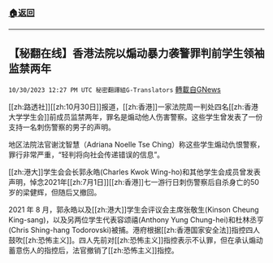 ###  [:house:返回](README.md)
---


## 【秘翻在线】香港法院以煽动暴力袭警罪判前学生领袖监禁两年
`10/30/2023 12:27 PM UTC 秘密翻譯組G-Translators` [轉載自GNews](https://gnews.org/articles/1899345)

[[zh:路透社]][[zh:10月30日]]报道，[[zh:香港]]一家法院周一判处四名[[zh:香港大学学生会]]前成员监禁两年，罪名是煽动他人伤害警察。这些学生曾发表了一份支持一名刺伤警察的男子的声明。

地区法院法官谢沈智慧（Adriana Noelle Tse Ching）称这些学生煽动仇恨警察，罪行非常严重，“轻判将向社会传递错误的信息”。

[[zh:港大]]学生会会长郭永皓(Charles Kwok Wing-ho)和其他学生会成员曾发表声明，悼念2021年[[zh:7月1日]][[zh:香港]]七一游行日刺伤警察后自杀身亡的50岁的梁健辉，但随后又撤回。

2021 年 8 月，郭永皓以及[[zh:港大]]学生会评议会主席张敬生(Kinson Cheung King-sang)，以及另两位学生代表容颂禧(Anthony Yung Chung-hei)和杜林丞亨(Chris Shing-hang Todorovski)被捕。港府根据[[zh:香港国家安全法]]指控四人鼓吹[[zh:恐怖主义]]。四人先前对[[zh:恐怖主义]]指控表示不认罪，但在承认煽动蓄意伤人的指控后，法官撤销了[[zh:恐怖主义]]指控。
